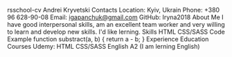 rsschool-cv
Andrei Kryvetski
Contacts
Location: Kyiv, Ukrain
Phone: +380 96 628-90-08
Email: igapanchuk@gmail.com
GitHub: Iryna2018
About Me
I have good interpersonal skills, am an excellent team worker and very willing to learn and develop new skills.
I'd like lerning.
Skills
HTML
CSS/SASS
Code Example
function substract(a, b) {
  return a - b;
}
Experience
Education
Courses Udemy:
HTML
CSS/SASS
English
A2 (I am lerning English)
